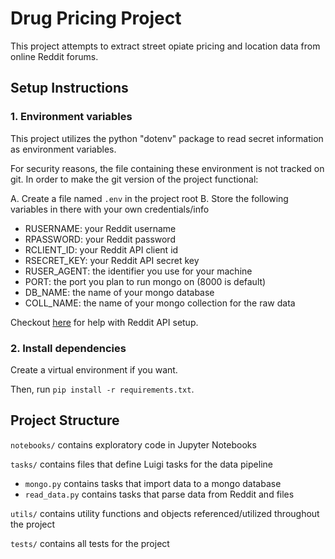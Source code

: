 # Drug Pricing Project
This project attempts to extract street opiate pricing and location data from online Reddit forums.

## Setup Instructions

### 1. Environment variables
This project utilizes the python "dotenv" package to read secret information as environment variables.

For security reasons, the file containing these environment is not tracked on git.  In order to make the git version of the project functional:

A. Create a file named `.env` in the project root
B. Store the following variables in there with your own credentials/info
- RUSERNAME: your Reddit username
- RPASSWORD: your Reddit password
- RCLIENT_ID: your Reddit API client id
- RSECRET_KEY: your Reddit API secret key
- RUSER_AGENT: the identifier you use for your machine
- PORT: the port you plan to run mongo on (8000 is default)
- DB_NAME: the name of your mongo database
- COLL_NAME: the name of your mongo collection for the raw data

Checkout [here](https://www.reddit.com/dev/api/oauth/) for help with Reddit API setup.

### 2. Install dependencies
Create a virtual environment if you want.

Then, run `pip install -r requirements.txt`.

## Project Structure

`notebooks/` contains exploratory code in Jupyter Notebooks

`tasks/` contains files that define Luigi tasks for the data pipeline
- `mongo.py` contains tasks that import data to a mongo database
- `read_data.py` contains tasks that parse data from Reddit and files

`utils/` contains utility functions and objects referenced/utilized throughout the project

`tests/` contains all tests for the project
